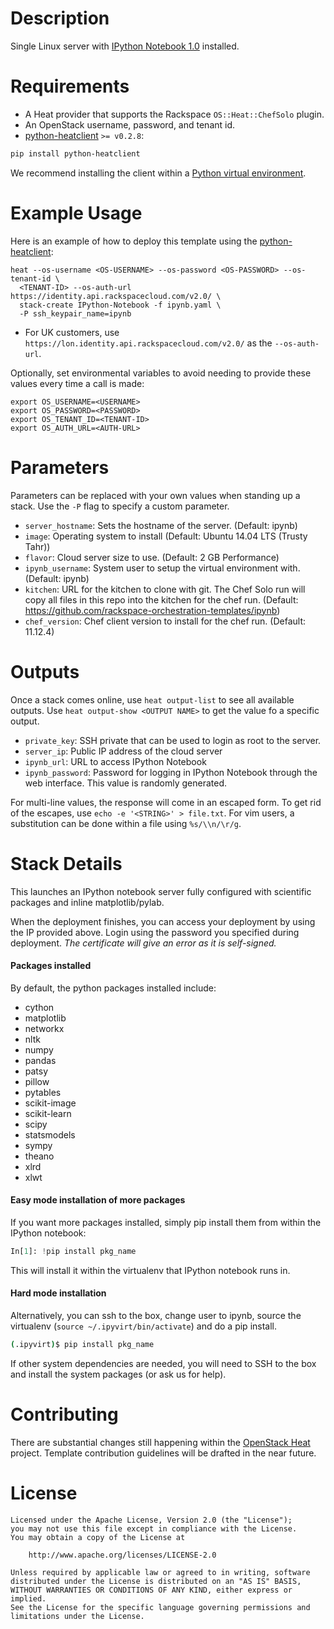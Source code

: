 Description
===========
Single Linux server with [IPython Notebook
1.0](http://ipython.org/notebook.html) installed.

Requirements
============
* A Heat provider that supports the Rackspace `OS::Heat::ChefSolo` plugin.
* An OpenStack username, password, and tenant id.
* [python-heatclient](https://github.com/openstack/python-heatclient)
`>= v0.2.8`:

```bash
pip install python-heatclient
```

We recommend installing the client within a [Python virtual
environment](http://www.virtualenv.org/).

Example Usage
=============
Here is an example of how to deploy this template using the
[python-heatclient](https://github.com/openstack/python-heatclient):

```
heat --os-username <OS-USERNAME> --os-password <OS-PASSWORD> --os-tenant-id \
  <TENANT-ID> --os-auth-url https://identity.api.rackspacecloud.com/v2.0/ \
  stack-create IPython-Notebook -f ipynb.yaml \
  -P ssh_keypair_name=ipynb
```

* For UK customers, use `https://lon.identity.api.rackspacecloud.com/v2.0/` as
the `--os-auth-url`.

Optionally, set environmental variables to avoid needing to provide these
values every time a call is made:

```
export OS_USERNAME=<USERNAME>
export OS_PASSWORD=<PASSWORD>
export OS_TENANT_ID=<TENANT-ID>
export OS_AUTH_URL=<AUTH-URL>
```

Parameters
==========
Parameters can be replaced with your own values when standing up a stack. Use
the `-P` flag to specify a custom parameter.

* `server_hostname`: Sets the hostname of the server. (Default: ipynb)
* `image`: Operating system to install (Default: Ubuntu 14.04 LTS (Trusty
  Tahr))
* `flavor`: Cloud server size to use. (Default: 2 GB Performance)
* `ipynb_username`: System user to setup the virtual environment with.
  (Default: ipynb)
* `kitchen`: URL for the kitchen to clone with git. The Chef Solo run will copy
  all files in this repo into the kitchen for the chef run. (Default:
  https://github.com/rackspace-orchestration-templates/ipynb)
* `chef_version`: Chef client version to install for the chef run.  (Default:
  11.12.4)


Outputs
=======
Once a stack comes online, use `heat output-list` to see all available outputs.
Use `heat output-show <OUTPUT NAME>` to get the value fo a specific output.

* `private_key`: SSH private that can be used to login as root to the server.
* `server_ip`: Public IP address of the cloud server
* `ipynb_url`: URL to access IPython Notebook
* `ipynb_password`: Password for logging in IPython Notebook through the web
  interface. This value is randomly generated.

For multi-line values, the response will come in an escaped form. To get rid of
the escapes, use `echo -e '<STRING>' > file.txt`. For vim users, a substitution
can be done within a file using `%s/\\n/\r/g`.

Stack Details
=============
This launches an IPython notebook server fully configured with scientific
packages and inline matplotlib/pylab.

When the deployment finishes, you can access your deployment by using the IP
provided above. Login using the password you specified during deployment. *The
certificate will give an error as it is self-signed.*

#### Packages installed

By default, the python packages installed include:
* cython
* matplotlib
* networkx
* nltk
* numpy
* pandas
* patsy
* pillow
* pytables
* scikit-image
* scikit-learn
* scipy
* statsmodels
* sympy
* theano
* xlrd
* xlwt

#### Easy mode installation of more packages

If you want more packages installed, simply pip install them from within the
IPython notebook:

```python
In[1]: !pip install pkg_name
```

This will install it within the virtualenv that IPython notebook runs in.

#### Hard mode installation

Alternatively, you can ssh to the box, change user to ipynb, source the
virtualenv (`source ~/.ipyvirt/bin/activate`) and do a pip install.

```bash
(.ipyvirt)$ pip install pkg_name
```

If other system dependencies are needed, you will need to SSH to the box and
install the system packages (or ask us for help).

Contributing
============
There are substantial changes still happening within the [OpenStack
Heat](https://wiki.openstack.org/wiki/Heat) project. Template contribution
guidelines will be drafted in the near future.

License
=======
```
Licensed under the Apache License, Version 2.0 (the "License");
you may not use this file except in compliance with the License.
You may obtain a copy of the License at

    http://www.apache.org/licenses/LICENSE-2.0

Unless required by applicable law or agreed to in writing, software
distributed under the License is distributed on an "AS IS" BASIS,
WITHOUT WARRANTIES OR CONDITIONS OF ANY KIND, either express or implied.
See the License for the specific language governing permissions and
limitations under the License.
```
